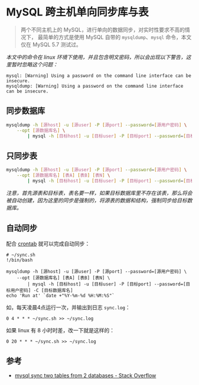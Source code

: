 # MySQL 跨主机单向同步库与表

> 两个不同主机上的 MySQL，进行单向的数据同步，对实时性要求不高的情况下，
> 最简单的方式是使用 MySQL 自带的 `mysqldump`、`mysql` 命令，本文仅在 MySQL 5.7 测试过。

*本文中的命令在 linux 环境下使用，并且包含明文密码，所以会出现以下警告，这里暂时忽略这个问题：*

```
mysql: [Warning] Using a password on the command line interface can be insecure.
mysqldump: [Warning] Using a password on the command line interface can be insecure.
```

## 同步数据库

``` bash
mysqldump -h [源host] -u [源user] -P [源port] --password=[源用户密码] \
	--opt [源数据库名] \
		| mysql -h [目标host] -u [目标user] -P [目标port] --password=[目标用户密码] -C [目标数据库名]
```

## 只同步表

``` bash {2}
mysqldump -h [源host] -u [源user] -P [源port] --password=[源用户密码] \
	--opt [源数据库名] [表A] [表B] [表N] \
		| mysql -h [目标host] -u [目标user] -P [目标port] --password=[目标用户密码] -C [目标数据库名]
```

*注意，首先源表和目标表，表名要一样，如果目标数据库里不存在该表，那么将会被自动创建，因为这里的同步是强制的，将源表的数据和结构，强制同步给目标数据库。*

## 自动同步

配合 [crontab](http://man.linuxde.net/crontab) 就可以完成自动同步：

``` shell
# ~/sync.sh
!/bin/bash

mysqldump -h [源host] -u [源user] -P [源port] --password=[源用户密码] \
	--opt [源数据库名] [表A] [表B] [表N] \
		| mysql -h [目标host] -u [目标user] -P [目标port] --password=[目标用户密码] -C [目标数据库名]
echo 'Run at' `date +"%Y-%m-%d %H:%M:%S"`
```

如，每天凌晨4点运行一次，并输出到日志 `sync.log`：

```
0 4 * * * ~/sync.sh >> ~/sync.log
```

如果 linux 有 8 小时时差，改一下就是这样的：

```
0 20 * * * ~/sync.sh >> ~/sync.log
```

## 参考

- [mysql sync two tables from 2 databases - Stack Overflow](https://stackoverflow.com/questions/12404634/mysql-sync-two-tables-from-2-databases)
